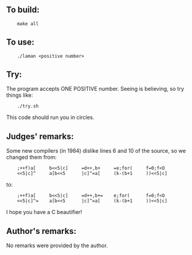 ## To build:

``` <!---sh-->
    make all
```


## To use:

``` <!---sh-->
    ./laman <positive number>
```


## Try:

The program accepts ONE POSITIVE number.  Seeing is believing, so try things
like:

``` <!---sh-->
    ./try.sh
```

This code should run you in circles.


## Judges' remarks:

Some new compilers (in 1984) dislike lines 6 and 10 of the source, so we changed
them from:

``` <!---c-->
	;++f)a[		b<<5|c]		=d++,b+		=e;for(		f=0;f<O
	<<5|c]^		a[b<<5		|c]^=a[		(k-(b+1		))<<5|c]
```

to:

``` <!---c-->
	;++f)a[		b<<5|c]		=d++,b+=	e;for(		f=0;f<O
	<<5|c]^=	a[b<<5		|c]^=a[		(k-(b+1		))<<5|c]
```

I hope you have a C beautifier!


## Author's remarks:

No remarks were provided by the author.


<!--

    Copyright © 1984-2024 by Landon Curt Noll. All Rights Reserved.

    You are free to share and adapt this file under the terms of this license:

	Creative Commons Attribution-ShareAlike 4.0 International (CC BY-SA 4.0)

    For more information, see:

	https://creativecommons.org/licenses/by-sa/4.0/

-->
